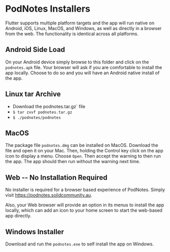 # PodNotes Installers

Flutter supports multiple platform targets and the app will run native
on Android, iOS, Linux, MacOS, and Windows, as well as directly in a
browser from the web. The functionality is identical across all
platforms.

## Android Side Load

On your Android device simply browse to this folder and click on the
`podnotes.apk` file. Your browser will ask if you are comfortable to
install the app locally. Choose to do so and you will have an Android
native install of the app.

## Linux tar Archive

+ Download the podnotes.tar.gz` file 
+ `$ tar zxvf podnotes.tar.gz`
+ `$ ./podnotes/podnotes`

## MacOS

The package file `podnotes.dmg` can be installed on MacOS. Download
the file and open it on your Mac. Then, holding the Control key click
on the app icon to display a menu. Choose `Open`. Then accept the
warning to then run the app. The app should then run without the
warning next time.

## Web -- No Installation Required

No installer is required for a browser based experience of
PodNotes. Simply visit https://podnotes.solidcommunity.au. 

Also, your Web browser will provide an option in its menus to install
the app locally, which can add an icon to your home screen to start
the web-based app directly.

## Windows Installer

Download and run the `podnotes.exe` to self install the app on
Windows.
